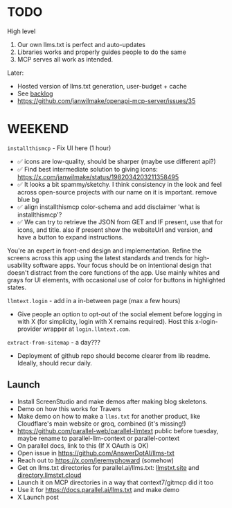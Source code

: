 # TODO

High level

1. Our own llms.txt is perfect and auto-updates
2. Libraries works and properly guides people to do the same
3. MCP serves all work as intended.

Later:

- Hosted version of llms.txt generation, user-budget + cache
- See [backlog](BACKLOG.md)
- https://github.com/janwilmake/openapi-mcp-server/issues/35

# WEEKEND

`installthismcp` - Fix UI here (1 hour)

- ✅ icons are low-quality, should be sharper (maybe use different api?)
- ✅ Find best intermediate solution to giving icons: https://x.com/janwilmake/status/1982034203211358495
- ✅ It looks a bit spammy/sketchy. I think consistency in the look and feel across open-source projects with our name on it is important. remove blue bg
- ✅ align installthismcp color-schema and add disclaimer 'what is installthismcp'?
- ✅ We can try to retrieve the JSON from GET and IF present, use that for icons, and title. also if present show the websiteUrl and version, and have a button to expand instructions.

You're an expert in front-end design and implementation. Refine the screens across this app using the latest standards and trends for high-usability software apps. Your focus should be on intentional design that doesn't distract from the core functions of the app. Use mainly whites and grays for UI elements, with occasional use of color for buttons in highlighted states.

`llmtext.login` - add in a in-between page (max a few hours)

- Give people an option to opt-out of the social element before logging in with X (for simplicity, login with X remains required). Host this x-login-provider wrapper at `login.llmtext.com`.

`extract-from-sitemap` - a day???

- Deployment of github repo should become clearer from lib readme. Ideally, should recur daily.

## Launch

- Install ScreenStudio and make demos after making blog skeletons.
- Demo on how this works for Travers
- Make demo on how to make a `llms.txt` for another product, like Cloudflare's main website or groq, combined (it's missing!)
- https://github.com/parallel-web/parallel-llmtext public before tuesday, maybe rename to parallel-llm-context or parallel-context
- On parallel docs, link to this (If X OAuth is OK)
- Open issue in https://github.com/AnswerDotAI/llms-txt
- Reach out to https://x.com/jeremyphoward (somehow)
- Get on llms.txt directories for parallel.ai/llms.txt: [llmstxt.site](https://llmstxt.site/) and [directory.llmstxt.cloud](https://directory.llmstxt.cloud/)
- Launch it on MCP directories in a way that context7/gitmcp did it too
- Use it for https://docs.parallel.ai/llms.txt and make demo
- X Launch post
